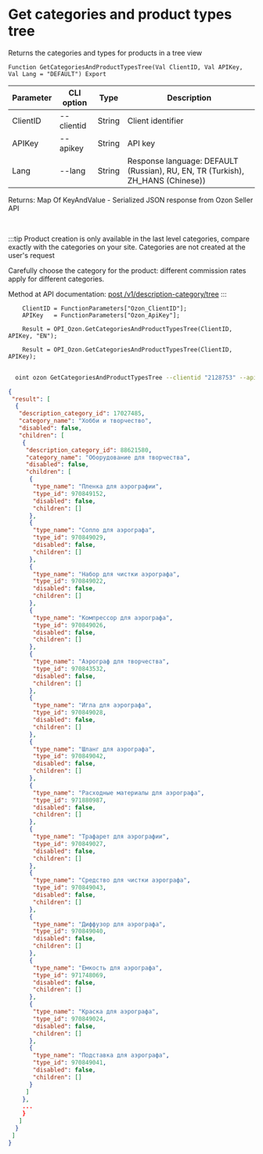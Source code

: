 ﻿---
sidebar_position: 1
---

# Get categories and product types tree
 Returns the categories and types for products in a tree view



`Function GetCategoriesAndProductTypesTree(Val ClientID, Val APIKey, Val Lang = "DEFAULT") Export`

  | Parameter | CLI option | Type | Description |
  |-|-|-|-|
  | ClientID | --clientid | String | Client identifier |
  | APIKey | --apikey | String | API key |
  | Lang | --lang | String | Response language: DEFAULT (Russian), RU, EN, TR (Turkish), ZH_HANS (Chinese)) |

  
  Returns:  Map Of KeyAndValue - Serialized JSON response from Ozon Seller API

<br/>

:::tip
Product creation is only available in the last level categories, compare exactly with the categories on your site. Categories are not created at the user's request

 Carefully choose the category for the product: different commission rates apply for different categories.

 Method at API documentation: [post /v1/description-category/tree](https://docs.ozon.ru/api/seller/#operation/DescriptionCategoryAPI_GetTree)
:::
<br/>


```bsl title="Code example"
    ClientID = FunctionParameters["Ozon_ClientID"];
    APIKey   = FunctionParameters["Ozon_ApiKey"];

    Result = OPI_Ozon.GetCategoriesAndProductTypesTree(ClientID, APIKey, "EN");

    Result = OPI_Ozon.GetCategoriesAndProductTypesTree(ClientID, APIKey);
```



```sh title="CLI command example"
    
  oint ozon GetCategoriesAndProductTypesTree --clientid "2128753" --apikey "7cc90d26-33e4-499b..." --lang %lang%

```

```json title="Result"
{
 "result": [
  {
   "description_category_id": 17027485,
   "category_name": "Хобби и творчество",
   "disabled": false,
   "children": [
    {
     "description_category_id": 88621580,
     "category_name": "Оборудование для творчества",
     "disabled": false,
     "children": [
      {
       "type_name": "Пленка для аэрографии",
       "type_id": 970849152,
       "disabled": false,
       "children": []
      },
      {
       "type_name": "Сопло для аэрографа",
       "type_id": 970849029,
       "disabled": false,
       "children": []
      },
      {
       "type_name": "Набор для чистки аэрографа",
       "type_id": 970849022,
       "disabled": false,
       "children": []
      },
      {
       "type_name": "Компрессор для аэрографа",
       "type_id": 970849026,
       "disabled": false,
       "children": []
      },
      {
       "type_name": "Аэрограф для творчества",
       "type_id": 970843532,
       "disabled": false,
       "children": []
      },
      {
       "type_name": "Игла для аэрографа",
       "type_id": 970849028,
       "disabled": false,
       "children": []
      },
      {
       "type_name": "Шланг для аэрографа",
       "type_id": 970849042,
       "disabled": false,
       "children": []
      },
      {
       "type_name": "Расходные материалы для аэрографа",
       "type_id": 971880987,
       "disabled": false,
       "children": []
      },
      {
       "type_name": "Трафарет для аэрографии",
       "type_id": 970849027,
       "disabled": false,
       "children": []
      },
      {
       "type_name": "Средство для чистки аэрографа",
       "type_id": 970849043,
       "disabled": false,
       "children": []
      },
      {
       "type_name": "Диффузор для аэрографа",
       "type_id": 970849040,
       "disabled": false,
       "children": []
      },
      {
       "type_name": "Емкость для аэрографа",
       "type_id": 971748069,
       "disabled": false,
       "children": []
      },
      {
       "type_name": "Краска для аэрографа",
       "type_id": 970849024,
       "disabled": false,
       "children": []
      },
      {
       "type_name": "Подставка для аэрографа",
       "type_id": 970849041,
       "disabled": false,
       "children": []
      }
     ]
    },
 	...
    }
   ]
  }
 ]
}
```
